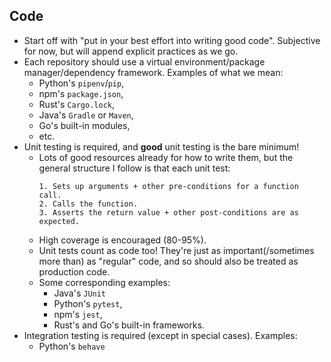 ## Code

- Start off with "put in your best effort into writing good code". Subjective for now, but will append explicit
  practices as we go.
- Each repository should use a virtual environment/package manager/dependency framework. Examples of what we mean:
  - Python's `pipenv`/`pip`,
  - npm's `package.json`,
  - Rust's `Cargo.lock`,
  - Java's `Gradle` or `Maven`,
  - Go's built-in modules,
  - etc.
- Unit testing is required, and **good** unit testing is the bare minimum!
  - Lots of good resources already for how to write them, but the general structure I follow is that each unit test:
    ```
    1. Sets up arguments + other pre-conditions for a function call.
    2. Calls the function.
    3. Asserts the return value + other post-conditions are as expected.
    ```
  - High coverage is encouraged (80-95%).
  - Unit tests count as code too! They're just as important(/sometimes more than) as "regular" code, and so should also
    be treated as production code.
  - Some corresponding examples:
    - Java's `JUnit`
    - Python's `pytest`,
    - npm's `jest`,
    - Rust's and Go's built-in frameworks.
- Integration testing is required (except in special cases). Examples:
  - Python's `behave`
